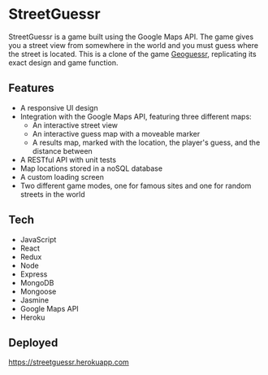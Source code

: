 # StreetGuessr

StreetGuessr is a game built using the Google Maps API. The game gives you a street view from somewhere in the world and you must guess where the street is located. This is a clone of the game [Geoguessr](https://geoguessr.com), replicating its exact design and game function. 

## Features
* A responsive UI design
* Integration with the Google Maps API, featuring three different maps:
  * An interactive street view
  * An interactive guess map with a moveable marker
  * A results map, marked with the location, the player's guess, and the distance between
* A RESTful API with unit tests
* Map locations stored in a noSQL database
* A custom loading screen
* Two different game modes, one for famous sites and one for random streets in the world

## Tech
* JavaScript
* React
* Redux
* Node
* Express
* MongoDB
* Mongoose
* Jasmine
* Google Maps API
* Heroku

## Deployed
https://streetguessr.herokuapp.com

